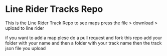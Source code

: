 # Line Rider Tracks Repo

This is the Line Rider Track Repo
to see maps press the file > download > upload to line rider

if you want to add a map plese do a pull request and fork this repo add your folder with your name and then a folder with your track name then the track json file you upload
